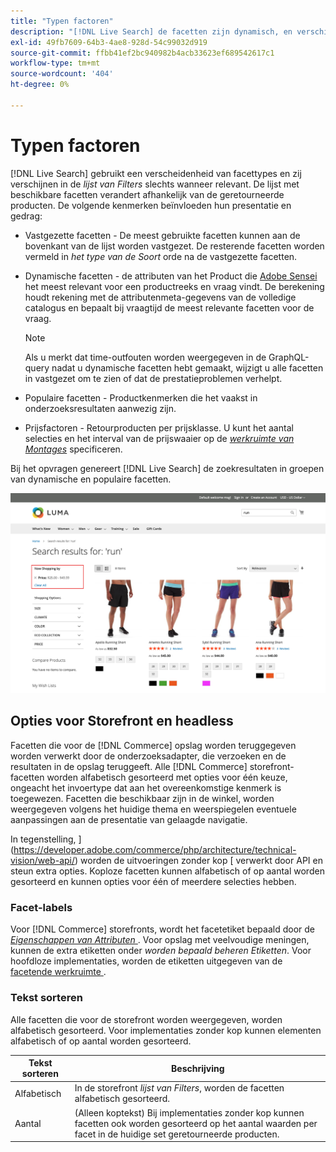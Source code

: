 ```yaml
---
title: "Typen factoren"
description: "[!DNL Live Search] de facetten zijn dynamisch, en verschijnen in de lijst van Filters wanneer relevant."
exl-id: 49fb7609-64b3-4ae8-928d-54c99032d919
source-git-commit: ffbb41ef2bc940982b4acb33623ef689542617c1
workflow-type: tm+mt
source-wordcount: '404'
ht-degree: 0%

---
```


# Typen factoren

[!DNL Live Search] gebruikt een verscheidenheid van facettypes en zij verschijnen in de *lijst van Filters* slechts wanneer relevant. De lijst met beschikbare facetten verandert afhankelijk van de geretourneerde producten. De volgende kenmerken beïnvloeden hun presentatie en gedrag:

* Vastgezette facetten - De meest gebruikte facetten kunnen aan de bovenkant van de lijst worden vastgezet. De resterende facetten worden vermeld in *het type van de Soort* orde na de vastgezette facetten.
* Dynamische facetten - de attributen van het Product die [ Adobe Sensei ](https://www.adobe.com/sensei.html) het meest relevant voor een productreeks en vraag vindt. De berekening houdt rekening met de attributenmeta-gegevens van de volledige catalogus en bepaalt bij vraagtijd de meest relevante facetten voor de vraag.

  >[!NOTE]
  >
  >Als u merkt dat time-outfouten worden weergegeven in de GraphQL-query nadat u dynamische facetten hebt gemaakt, wijzigt u alle facetten in vastgezet om te zien of dat de prestatieproblemen verhelpt.

* Populaire facetten - Productkenmerken die het vaakst in onderzoeksresultaten aanwezig zijn.
* Prijsfactoren - Retourproducten per prijsklasse. U kunt het aantal selecties en het interval van de prijswaaier op de [*werkruimte van Montages*](settings.md) specificeren.

Bij het opvragen genereert [!DNL Live Search] de zoekresultaten in groepen van dynamische en populaire facetten.

![ Facets - Prijs ](assets/storefront-search-results-run-price.png)

## Opties voor Storefront en headless

Facetten die voor de [!DNL Commerce] opslag worden teruggegeven worden verwerkt door de onderzoeksadapter, die verzoeken en de resultaten in de opslag teruggeeft. Alle [!DNL Commerce] storefront-facetten worden alfabetisch gesorteerd met opties voor één keuze, ongeacht het invoertype dat aan het overeenkomstige kenmerk is toegewezen. Facetten die beschikbaar zijn in de winkel, worden weergegeven volgens het huidige thema en weerspiegelen eventuele aanpassingen aan de presentatie van gelaagde navigatie.

In tegenstelling, ](https://developer.adobe.com/commerce/php/architecture/technical-vision/web-api/) worden de uitvoeringen zonder kop [ verwerkt door API en steun extra opties. Koploze facetten kunnen alfabetisch of op aantal worden gesorteerd en kunnen opties voor één of meerdere selecties hebben.

### Facet-labels

Voor [!DNL Commerce] storefronts, wordt het facetetiket bepaald door de [*Eigenschappen van Attributen* ](https://experienceleague.adobe.com/docs/commerce-admin/catalog/product-attributes/create/attribute-product-create.html). Voor opslag met veelvoudige meningen, kunnen de extra etiketten onder *worden bepaald beheren Etiketten*. Voor hoofdloze implementaties, worden de etiketten uitgegeven van de [ facetende werkruimte ](faceting-workspace.md).

### Tekst sorteren

Alle facetten die voor de storefront worden weergegeven, worden alfabetisch gesorteerd. Voor implementaties zonder kop kunnen elementen alfabetisch of op aantal worden gesorteerd.

| Tekst sorteren | Beschrijving |
|--- |--- |
| Alfabetisch | In de storefront *lijst van Filters*, worden de facetten alfabetisch gesorteerd. |
| Aantal | (Alleen koptekst) Bij implementaties zonder kop kunnen facetten ook worden gesorteerd op het aantal waarden per facet in de huidige set geretourneerde producten. |
